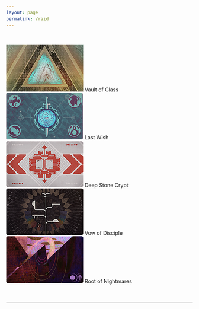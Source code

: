 ```yaml
---
layout: page
permalink: /raid
---
```


<body>

<br>

<a href="https://idleanimation.com/raid/vaultofglass"><img src="/img/raidbanner/vog.jpg"></a> Vault of Glass<br>
<a href="https://idleanimation.com/raid/lastwish"><img src="/img/raidbanner/lw.png"></a> Last Wish<br>
<a href="https://idleanimation.com/raid/deepstonecrypt"><img src="/img/raidbanner/dsc.png"></a> Deep Stone Crypt<br>
<a href="https://idleanimation.com/raid/vowofdisciple"><img src="/img/raidbanner/vow.png"></a> Vow of Disciple<br>
<a href="https://idleanimation.com/raid/rootofnightmares"><img src="/img/raidbanner/ron.png"></a> Root of Nightmares<br><br>
<br>
<hr>
